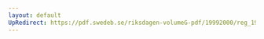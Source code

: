 ```yaml
---
layout: default
UpRedirect: https://pdf.swedeb.se/riksdagen-volumeG-pdf/19992000/reg_19992000/reg_19992000_0289.pdf
---
```

